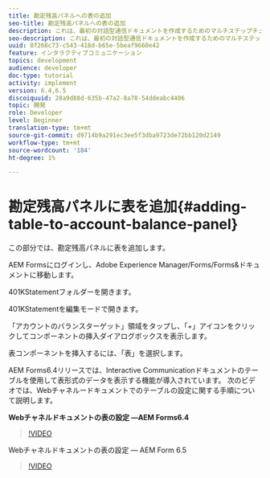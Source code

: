 ```yaml
---
title: 勘定残高パネルへの表の追加
seo-title: 勘定残高パネルへの表の追加
description: これは、最初の対話型通信ドキュメントを作成するためのマルチステップチュートリアルのパート9です。このパートでは、アカウントの残高パネルに表を追加します。
seo-description: これは、最初の対話型通信ドキュメントを作成するためのマルチステップチュートリアルのパート9です。このパートでは、アカウントの残高パネルに表を追加します。
uuid: 8f268c73-c543-418d-b65e-5beaf9660e42
feature: インタラクティブコミュニケーション
topics: development
audience: developer
doc-type: tutorial
activity: implement
version: 6.4,6.5
discoiquuid: 28a9d88d-635b-47a2-8a78-54ddeabc4406
topic: 開発
role: Developer
level: Beginner
translation-type: tm+mt
source-git-commit: d9714b9a291ec3ee5f3dba9723de72bb120d2149
workflow-type: tm+mt
source-wordcount: '184'
ht-degree: 1%

---
```



# 勘定残高パネルに表を追加{#adding-table-to-account-balance-panel}

この部分では、勘定残高パネルに表を追加します。

AEM Formsにログインし、Adobe Experience Manager/Forms/Forms&amp;ドキュメントに移動します。

401KStatementフォルダーを開きます。

401KStatementを編集モードで開きます。

「アカウントのバランスターゲット」領域をタップし、「+」アイコンをクリックしてコンポーネントの挿入ダイアログボックスを表示します。

表コンポーネントを挿入するには、「表」を選択します。

AEM Forms6.4リリースでは、Interactive Communicationドキュメントのテーブルを使用して表形式のデータを表示する機能が導入されています。 次のビデオでは、Webチャネルードキュメントでのテーブルの設定に関する手順について説明します。

**Webチャネルドキュメントの表の設定 —AEM Forms6.4**

>[!VIDEO](https://video.tv.adobe.com/v/22360/?quality=9&learn=on)

Webチャネルドキュメントの表の設定 — AEM Form 6.5

>[!VIDEO](https://video.tv.adobe.com/v/27847?quality=9&learn=on)


